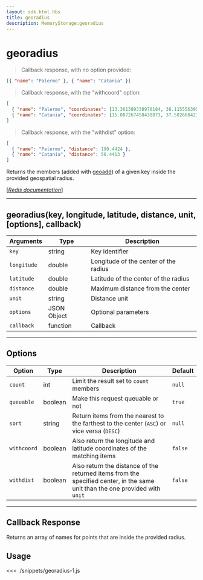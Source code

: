 ```yaml
---
layout: sdk.html.hbs
title: georadius
description: MemoryStorage:georadius
---
```


# georadius

> Callback response, with no option provided:

```json
[{ "name": "Palermo" }, { "name": "Catania" }]
```

> Callback response, with the "withcoord" option:

```json
[
  { "name": "Palermo", "coordinates": [13.361389338970184, 38.1155563954963] },
  { "name": "Catania", "coordinates": [15.087267458438873, 37.50266842333162] }
]
```

> Callback response, with the "withdist" option:

```json
[
  { "name": "Palermo", "distance": 190.4424 },
  { "name": "Catania", "distance": 56.4413 }
]
```

Returns the members (added with [geoadd](/sdk-reference/js/5/memory-storage/geoadd)) of a given key inside the provided geospatial radius.

[[_Redis documentation_]](https://redis.io/commands/georadius)

---

## georadius(key, longitude, latitude, distance, unit, [options], callback)

| Arguments   | Type        | Description                           |
| ----------- | ----------- | ------------------------------------- |
| `key`       | string      | Key identifier                        |
| `longitude` | double      | Longitude of the center of the radius |
| `latitude`  | double      | Latitude of the center of the radius  |
| `distance`  | double      | Maximum distance from the center      |
| `unit`      | string      | Distance unit                         |
| `options`   | JSON Object | Optional parameters                   |
| `callback`  | function    | Callback                              |

---

## Options

| Option      | Type    | Description                                                                                                                  | Default |
| ----------- | ------- | ---------------------------------------------------------------------------------------------------------------------------- | ------- |
| `count`     | int     | Limit the result set to `count` members                                                                                      | `null`  |
| `queuable`  | boolean | Make this request queuable or not                                                                                            | `true`  |
| `sort`      | string  | Return items from the nearest to the farthest to the center (`ASC`) or vice versa (`DESC`)                                   | `null`  |
| `withcoord` | boolean | Also return the longitude and latitude coordinates of the matching items                                                     | `false` |
| `withdist`  | boolean | Also return the distance of the returned items from the specified center, in the same unit than the one provided with `unit` | `false` |

---

## Callback Response

Returns an array of names for points that are inside the provided radius.

## Usage

<<< ./snippets/georadius-1.js
